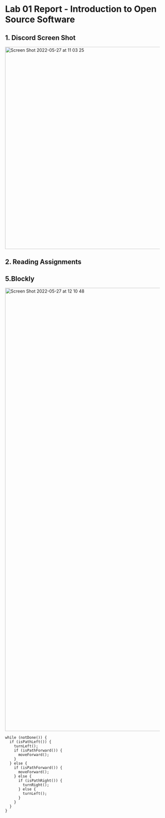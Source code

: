 # Lab 01 Report - Introduction to Open Source Software

## 1. Discord Screen Shot
<img width="657" alt="Screen Shot 2022-05-27 at 11 03 25" src="https://user-images.githubusercontent.com/68172688/170726387-9370e451-2a1a-4ab0-82fc-9e9691e2c9d1.png">

## 2. Reading Assignments



## 5.Blockly
<img width="1440" alt="Screen Shot 2022-05-27 at 12 10 48" src="https://user-images.githubusercontent.com/68172688/170737846-c3ae2047-322f-4bb9-8d0a-b0a7881f7235.png">

```
while (notDone()) {
  if (isPathLeft()) {
    turnLeft();
    if (isPathForward()) {
      moveForward();
    }
  } else {
    if (isPathForward()) {
      moveForward();
    } else {
      if (isPathRight()) {
        turnRight();
      } else {
        turnLeft();
      }
    }
  }
}
```
